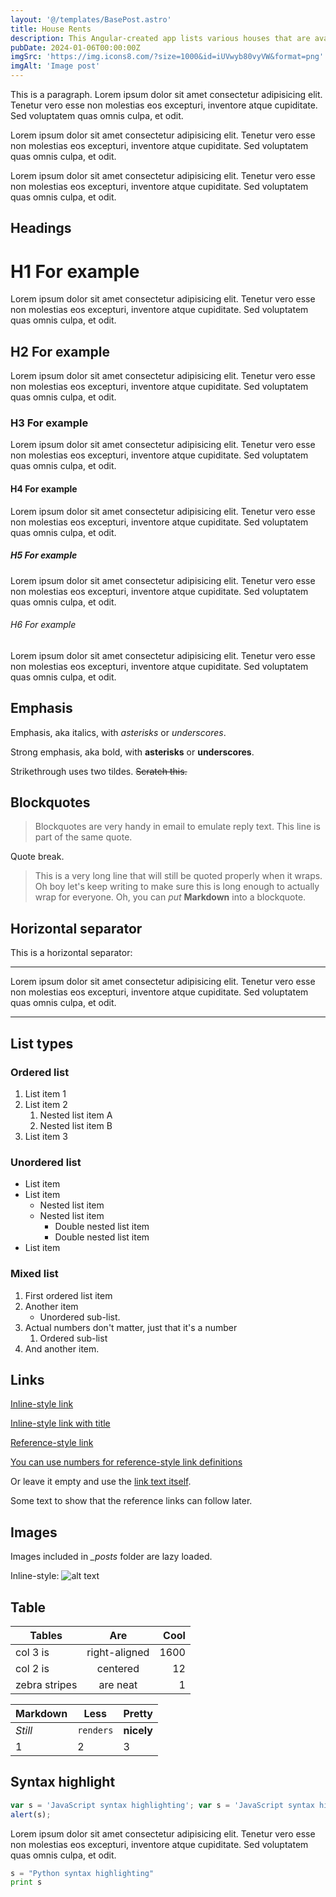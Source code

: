 ```yaml
---
layout: '@/templates/BasePost.astro'
title: House Rents
description: This Angular-created app lists various houses that are available for rent and displays the details of individual houses. 
pubDate: 2024-01-06T00:00:00Z
imgSrc: 'https://img.icons8.com/?size=1000&id=iUVwyb80vyVW&format=png'
imgAlt: 'Image post'
---
```

This is a paragraph. Lorem ipsum dolor sit amet consectetur adipisicing elit. Tenetur vero esse non molestias eos excepturi, inventore atque cupiditate. Sed voluptatem quas omnis culpa, et odit.

Lorem ipsum dolor sit amet consectetur adipisicing elit. Tenetur vero esse non molestias eos excepturi, inventore atque cupiditate. Sed voluptatem quas omnis culpa, et odit.

Lorem ipsum dolor sit amet consectetur adipisicing elit. Tenetur vero esse non molestias eos excepturi, inventore atque cupiditate. Sed voluptatem quas omnis culpa, et odit.

## Headings

# H1 For example

Lorem ipsum dolor sit amet consectetur adipisicing elit. Tenetur vero esse non molestias eos excepturi, inventore atque cupiditate. Sed voluptatem quas omnis culpa, et odit.

## H2 For example

Lorem ipsum dolor sit amet consectetur adipisicing elit. Tenetur vero esse non molestias eos excepturi, inventore atque cupiditate. Sed voluptatem quas omnis culpa, et odit.

### H3 For example

Lorem ipsum dolor sit amet consectetur adipisicing elit. Tenetur vero esse non molestias eos excepturi, inventore atque cupiditate. Sed voluptatem quas omnis culpa, et odit.

#### H4 For example

Lorem ipsum dolor sit amet consectetur adipisicing elit. Tenetur vero esse non molestias eos excepturi, inventore atque cupiditate. Sed voluptatem quas omnis culpa, et odit.

##### H5 For example

Lorem ipsum dolor sit amet consectetur adipisicing elit. Tenetur vero esse non molestias eos excepturi, inventore atque cupiditate. Sed voluptatem quas omnis culpa, et odit.

###### H6 For example

Lorem ipsum dolor sit amet consectetur adipisicing elit. Tenetur vero esse non molestias eos excepturi, inventore atque cupiditate. Sed voluptatem quas omnis culpa, et odit.

## Emphasis

Emphasis, aka italics, with _asterisks_ or _underscores_.

Strong emphasis, aka bold, with **asterisks** or **underscores**.

Strikethrough uses two tildes. ~~Scratch this.~~
## Blockquotes

> Blockquotes are very handy in email to emulate reply text.
> This line is part of the same quote.

Quote break.

> This is a very long line that will still be quoted properly when it wraps. Oh boy let's keep writing to make sure this is long enough to actually wrap for everyone. Oh, you can _put_ **Markdown** into a blockquote.

## Horizontal separator

This is a horizontal separator:

---

Lorem ipsum dolor sit amet consectetur adipisicing elit. Tenetur vero esse non molestias eos excepturi, inventore atque cupiditate. Sed voluptatem quas omnis culpa, et odit.

---

## List types

### Ordered list

1. List item 1
2. List item 2
   1. Nested list item A
   2. Nested list item B
3. List item 3

### Unordered list

- List item
- List item
  - Nested list item
  - Nested list item
    - Double nested list item
    - Double nested list item
- List item

### Mixed list

1. First ordered list item
2. Another item
   - Unordered sub-list.
3. Actual numbers don't matter, just that it's a number
   1. Ordered sub-list
4. And another item.

## Links

[Inline-style link](https://www.google.com)

[Inline-style link with title](https://www.google.com "Google's Homepage")

[Reference-style link][arbitrary case-insensitive reference text]

[You can use numbers for reference-style link definitions][1]

Or leave it empty and use the [link text itself].

Some text to show that the reference links can follow later.

[arbitrary case-insensitive reference text]: https://www.mozilla.org
[1]: http://slashdot.org
[link text itself]: http://www.reddit.com

## Images

Images included in _\_posts_ folder are lazy loaded.

Inline-style:
![alt text](/src/images/random.jpeg 'Logo Title Text 1')

## Table

| Tables        |      Are      | Cool |
| ------------- | :-----------: | ---: |
| col 3 is      | right-aligned | 1600 |
| col 2 is      |   centered    |   12 |
| zebra stripes |   are neat    |    1 |

| Markdown | Less      | Pretty     |
| -------- | --------- | ---------- |
| _Still_  | `renders` | **nicely** |
| 1        | 2         | 3          |

## Syntax highlight

```javascript
var s = 'JavaScript syntax highlighting'; var s = 'JavaScript syntax highlighting';
alert(s);
```

Lorem ipsum dolor sit amet consectetur adipisicing elit. Tenetur vero esse non molestias eos excepturi, inventore atque cupiditate. Sed voluptatem quas omnis culpa, et odit.

```python
s = "Python syntax highlighting"
print s
```
